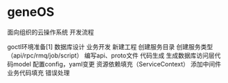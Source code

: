 # geneOS
面向组织的云操作系统
开发流程

goctl环境准备[1]
数据库设计
业务开发
新建工程
创建服务目录
创建服务类型（api/rpc/rmq/job/script）
编写api、proto文件
代码生成
生成数据库访问层代码model
配置config，yaml变更
资源依赖填充（ServiceContext）
添加中间件
业务代码填充
错误处理